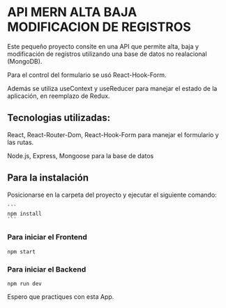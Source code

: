 # API MERN ALTA BAJA MODIFICACION DE REGISTROS

Este pequeño proyecto consite en una API que permite alta, baja y modificación de registros utilizando una base
de datos no realacional (MongoDB).

Para el control del formulario se usó React-Hook-Form.

Además se utiliza useContext y useReducer para manejar el estado de la aplicación, en reemplazo de Redux.


## Tecnologias utilizadas:
React, React-Router-Dom, React-Hook-Form para manejar el formulario y las rutas.

Node.js, Express, Mongoose para la base de datos

## Para la instalación

Posicionarse en la carpeta del proyecto y ejecutar el siguiente comando:

    ```
    npm install
    ```


### Para iniciar el Frontend

```	
npm start
```

### Para iniciar el Backend

```
npm run dev
```

Espero que practiques con esta App.